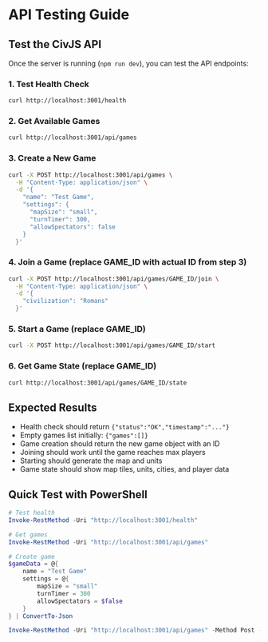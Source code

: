 # API Testing Guide

## Test the CivJS API

Once the server is running (`npm run dev`), you can test the API endpoints:

### 1. Test Health Check

```bash
curl http://localhost:3001/health
```

### 2. Get Available Games

```bash
curl http://localhost:3001/api/games
```

### 3. Create a New Game

```bash
curl -X POST http://localhost:3001/api/games \
  -H "Content-Type: application/json" \
  -d '{
    "name": "Test Game",
    "settings": {
      "mapSize": "small",
      "turnTimer": 300,
      "allowSpectators": false
    }
  }'
```

### 4. Join a Game (replace GAME_ID with actual ID from step 3)

```bash
curl -X POST http://localhost:3001/api/games/GAME_ID/join \
  -H "Content-Type: application/json" \
  -d '{
    "civilization": "Romans"
  }'
```

### 5. Start a Game (replace GAME_ID)

```bash
curl -X POST http://localhost:3001/api/games/GAME_ID/start
```

### 6. Get Game State (replace GAME_ID)

```bash
curl http://localhost:3001/api/games/GAME_ID/state
```

## Expected Results

- Health check should return `{"status":"OK","timestamp":"..."}`
- Empty games list initially: `{"games":[]}`
- Game creation should return the new game object with an ID
- Joining should work until the game reaches max players
- Starting should generate the map and units
- Game state should show map tiles, units, cities, and player data

## Quick Test with PowerShell

```powershell
# Test health
Invoke-RestMethod -Uri "http://localhost:3001/health"

# Get games
Invoke-RestMethod -Uri "http://localhost:3001/api/games"

# Create game
$gameData = @{
    name = "Test Game"
    settings = @{
        mapSize = "small"
        turnTimer = 300
        allowSpectators = $false
    }
} | ConvertTo-Json

Invoke-RestMethod -Uri "http://localhost:3001/api/games" -Method Post -Body $gameData -ContentType "application/json"
```

